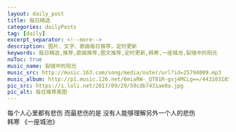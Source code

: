 ```yaml
---
layout: daily_post
title: 每日精选
categories: dailyPosts
tag: [daily]
excerpt_separator: <!--more-->
description: 图片、文字、歌曲每日推荐，定时更新
keywords: 每日精选,推荐,歌曲推荐,图文推荐,定时更新,韩寒,一座城池,裂缝中的阳光
noToc: true
music_name: 裂缝中的阳光
music_src: http://music.163.com/song/media/outer/url?id=25794009.mp3
music_album: http://p1.music.126.net/6miaRW-_QT81R-gsj4MCLg==/4431031859953290.jpg
pic_src: https://i.loli.net/2017/09/29/59cdb7431ae0a.jpg
pic_alt: 每日推荐美图
---
```


每个人心里都有悲伤
而最悲伤的是
没有人能够理解另外一个人的悲伤
<br/>
韩寒 《一座城池》